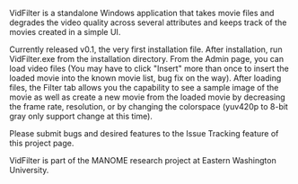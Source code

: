 VidFilter is a standalone Windows application that takes movie files and degrades the video quality across several attributes and keeps track of the movies created in a simple UI.

Currently released v0.1, the very first installation file. After installation, run VidFilter.exe from the installation directory. From the Admin page, you can load video files (You may have to click "Insert" more than once to insert the loaded movie into the known movie list, bug fix on the way). After loading files, the Filter tab allows you the capability to see a sample image of the movie as well as create a new movie from the loaded movie by decreasing the frame rate, resolution, or by changing the colorspace (yuv420p to 8-bit gray only support change at this time).

Please submit bugs and desired features to the Issue Tracking feature of this project page.

VidFilter is part of the MANOME research project at Eastern Washington University.